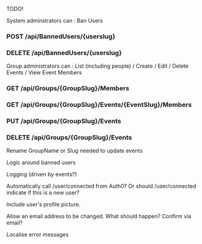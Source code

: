 
TODO!

System adminstrators can :  Ban Users
### POST /api/BannedUsers/{userslug}
### DELETE /api/BannedUsers/{userslug}

Group administrators can : List (including people) / Create / Edit / Delete Events / View Event Members
### GET /api/Groups/{GroupSlug}/Members
### GET /api/Groups/{GroupSlug}/Events/{EventSlug}/Members

### PUT /api/Groups/{GroupSlug}/Events
### DELETE /api/Groups/{GroupSlug}/Events

Rename GroupName or Slug needed to update events

Logic around banned users

Logging (driven by events?)

Automatically call /user/connected from Auth0?   Or should /user/connected indicate if this is a new user?

Include user's profile picture.

Allow an email address to be changed.  What should happen?  Confirm via email?

Localise error messages